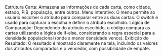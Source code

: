 Estrutura Carta: Armazena as informações de cada carta, como cidade, estado, PIB, população, entre outros.
Menu Interativo: O menu permite ao usuário escolher o atributo para comparar entre as duas cartas. O switch é usado para capturar a escolha e definir o atributo escolhido.
Lógica de Comparação: Dependendo do atributo escolhido, o código compara as cartas utilizando a lógica de if-else, considerando a regra especial para a densidade populacional (onde a menor densidade vence).
Exibição do Resultado: O resultado é mostrado claramente na tela, incluindo os valores dos atributos comparados e o vencedor, com possibilidade de empate.